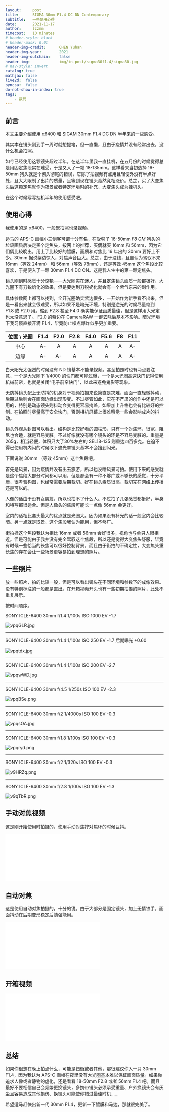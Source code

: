 ```yaml
---
layout:     post
title:      SIGMA 30mm F1.4 DC DN Contemporary 
subtitle:   一些使用心得
date:       2021-11-17
author:     lzzmm
timecost:   10 minutes
# header-style: black
# header-mask: 0.01
header-img-credit:      CHEN Yuhan
header-img-year:        2021 
header-img-outchain:    false
header-img:             img/in-post/sigma30f1.4/sigma30.jpg
# nav-style: invert
catalog: true
mathjax: false
live2d:  false
byncsa:  false
do-not-show-in-index: true
tags:
    - 数码
---
```


## 前言

本文主要介绍使用 α6400 和 SIGAM 30mm F1.4 DC DN 半年来的一些感受。

其实本在镜头刚到手一周时就想提笔，但一直懒，且由于疫情并没有经常出去，没什么机会拍照。

如今已经使用这颗镜头超过半年，在这半年里我一直挂机，在五月份的时候觉得总是用固定焦段实在难受，于是又入了一颗 18-135mm。这样看来当初选择 16-50mm 狗头就是个彻头彻尾的错误，它除了拍视频有点用且轻便外没有半点好处，且大大限制了出片的质量，且等到现在镜头竟然竞相涨价。总之，买了大变焦头后这颗定焦就作为夜景或者特定环境时的补充，大变焦头成为挂机头。

在这个时候写写挂机半年的使用感受吧。

## 使用心得

我使用的是 α6400，一般既拍照也录视频。

适马的 APS-C 画幅小三剑客可谓十分有名，在受够了 16-50mm *F8 GM* 狗头的垃圾画质后决定买个定焦头，按网上的推荐，买俩就买 16mm 和 56mm，因为它们俩比较晚出，用上了比较好的镀膜，画质和对焦比 16 年出的 30mm 要好上不少。30mm 据说紫边惊人，对焦声音巨大。总之，由于没钱，且自认为驾驭不来 16mm（等效 24mm） 和 56mm（等效 78mm），还是等效 45mm 这个焦段比较喜欢，于是便入了一颗 30mm F1.4 DC CN。这是我人生中的第一颗定焦头。

镜头刚到时感觉十分惊艳——大光圈实在迷人，并且定焦镜头画质一般都极好，大光圈下有刀锐奶化的效果，但是要达到刀锐奶化就会有一个紫气东来的副作用。

具体参数网上都可以找到，全开光圈确实紫边很多，一开始作为新手看不出来，但是一看出来就会很难受，所以如果不是暗光环境，特别是逆光的时候尽量缩到 F1.8 或 F2.0 用。缩到 F2.8 甚至 F4.0 确实能保证画质最佳，但是这样用大光定也太没意思了。 F2.0 的紫边在 CameraRAW 一键去除后基本不影响。暗光环境下我习惯直接开满 F1.4，毕竟防止噪点爆炸似乎更加重要。

| 位置 \ 光圈 | F1.4  | F2.0   | F2.8   | F4.0   | F5.6  |  F8   | F11 |
| :------:  | :----: | :----: |:----: |:----: |:----: |:----: |:----: |
|   中心    |   A-   |   A    |  A    |  A    |  A    |  A    |  A-   |
|   边缘    |   A-   |   A-   |  A    |  A    |  A    |  A    |  A-   |

白天阳光太强烈的时候没有 ND 镜基本不能录视频。甚至拍照时也有两点要注意，一个是大光圈下 1/4000 的快门都可能过曝，一个是大光圈高速快门记得使用机械前帘，也就是关闭“电子前帘快门”，以此来避免鬼影等现象。

无防抖镜头配上无防抖的机身对于视频拍摄来说简直是灾难，画面一直轻微抖动，后期过后则会在画面边缘出现形变。不过尽管如此，它在不严肃的创作中还是可以用的，特别是动态镜头则抖动会变得更容易掩盖，如果加上升格也会有比较好的控制。在拍照时尽量高于安全快门，否则相机屏幕上很难察觉一些会影响成片的抖动。

镜头外观从封图可以看出。结构是比较好看的圆柱形，只有一个对焦环，很宽，阻尼也合适，就是容易变脏。不过好像就没有哪个镜头的环是不容易变脏的。重量是265g，相当轻便，体积只大了30%左右的 SEL18-135 则重达四百多克。在迫不得已使用机内闪的时候取下遮光罩镜头基本不会挡到闪光。

下面说说 30mm （等效 45mm）这个焦段吧。

首先是风景，因为疫情并没有出去旅游，所以也没啥风景可拍。使用下来的感受就是这个焦段大部分时间都可以用，但是都会有一种不够广或不够长的感觉，十分平庸，很考验构图，也经常需要后期裁切。好在镜头素质很高，裁切完在网络上传播还是可以的。

人像的话由于没有女朋友，所以也拍不了什么人。不过拍了几张感觉都挺好，半身和特写都很适合。但是人像头的焦段可能长一点像 56mm 会更好。

室内的话相比套头最大的优点就是光圈大。因为如果没有补光的话一般室内会比较暗。另一点就是取景，这个焦段我认为能用，但不够广。

街拍挂这个焦段我认为相比 16mm 或者 56mm 会好很多，视角也与单只人眼相近。但是可能由于我并没有完全驾驭这个焦段，所以还是觉得大变焦头舒服，毕竟有时候一些恰当的长焦可以很好控制背景，而且由于街拍的不确定性，大变焦头重长焦的存在会让一些场景更容易拍到理想的照片。

## 一些照片

放一些照片，拍的比较一般，但是可以看出镜头在不同环境和参数下的成像效果。没有特别标注的一般都是直出。在开箱视频开头也有一些初期拍摄的照片，此处不重复展示。

按时间顺序。

SONY ICLE-6400  30mm  f/1.4  1/100s  ISO 1000  EV -1.7

![vpqGLR.jpg](https://s1.ax1x.com/2022/07/28/vpqGLR.jpg)

---

SONY ICLE-6400  30mm  f/1.4  1/100s  ISO 250  EV -1.7  后期曝光 +0.60

![vpqtdx.jpg](https://s1.ax1x.com/2022/07/28/vpqtdx.jpg)

---

SONY ICLE-6400  30mm  f/1.4  1/100s  ISO 200  EV -2.7  

![vpqwWD.jpg](https://s1.ax1x.com/2022/07/28/vpqwWD.jpg)

---

SONY ICLE-6400  30mm  f/4.5  1/250s  ISO 100  EV -2.3

![vpqBSe.png](https://s1.ax1x.com/2022/07/28/vpqBSe.png)

---

SONY ICLE-6400  30mm  f/2  1/4000s  ISO 100  EV -0.3

![vpqsOA.jpg](https://s1.ax1x.com/2022/07/28/vpqsOA.jpg)

---

SONY ICLE-6400  30mm  f/1.8  1/100s  ISO 100  EV +0.3

![vpqryd.png](https://s1.ax1x.com/2022/07/28/vpqryd.png)

---

SONY ICLE-6400  30mm  f/2  1/320s  ISO 100  EV -0.3

![v9HRZq.png](https://s1.ax1x.com/2022/07/28/v9HRZq.png)

---

SONY ICLE-6400  30mm  f/2.8  1/100s  ISO 100  EV -1.3

![v9qTbR.png](https://s1.ax1x.com/2022/07/28/v9qTbR.png)

## 手动对焦视频

这是刚开始使用时拍摄的，使用手动对焦拧对焦环的时候巨抖。

<div class="aspect-ratio">
<iframe src="//player.bilibili.com/player.html?aid=592143493&bvid=BV1iq4y1z7A9&cid=457007895&page=1" scrolling="no" border="0" frameborder="no" framespacing="0" allowfullscreen="true"> </iframe>
</div>

## 自动对焦

这是使用自动对焦拍摄的，十分的锐。由于大部分是固定镜头，加上无情铁手，画面抖动在后期变形稳定后勉强能用。

<div class="aspect-ratio">
<iframe src="//player.bilibili.com/player.html?aid=767741942&bvid=BV1wr4y1s7YN&cid=563313850&page=1" scrolling="no" border="0" frameborder="no" framespacing="0" allowfullscreen="true"> </iframe>
</div>

## 开箱视频

<div class="aspect-ratio">
<iframe src="//player.bilibili.com/player.html?aid=850536735&bvid=BV1JL4y1b7BK&cid=480557161&page=1" scrolling="no" border="0" frameborder="no" framespacing="0" allowfullscreen="true"> </iframe>
</div>

## 总结

如果你很想在晚上拍点什么，可能是扫街或者其他，那很建议你入一只 30mm F1.4，因为我认为 APS-C 画幅在夜里没有大光圈基本难以保证画面质量。如果你追求人像或者静物的虚化，还是看看 18-50mm F2.8 或者 56mm F1.4 吧。而且最好不要相信自己会频繁更换镜头，多携带镜头必须承受重量、户外换镜头会有灰尘且容易造成其他损伤、换镜头可能使你错过最佳时机……

希望适马赶快出新一代 30mm F1.4，更新一下镀膜和马达，那就很完美了。

